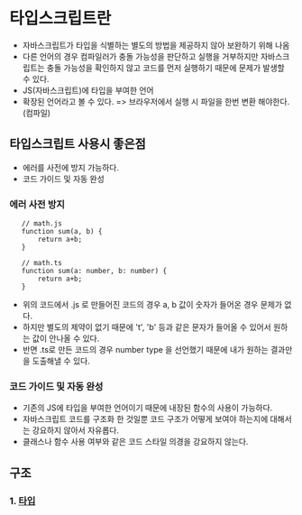 # 타입스크립트란

 - 자바스크립트가 타입을 식별하는 별도의 방법을 제공하지 않아 보완하기 위해 나옴
 - 다른 언어의 경우 컴파일러가 충돌 가능성을 판단하고 실행을 거부하지만 자바스크립트는 충돌 가능성을 확인하지 않고 코드를 먼저 실행하기 때문에 문제가 발생할 수 있다.
 - JS(자바스크립트)에 타입을 부여한 언어
 - 확장된 언어라고 볼 수 있다. => 브라우저에서 실행 시 파일을 한번 변환 해야한다. (컴파일)

## 타입스크립트 사용시 좋은점

 - 에러를 사전에 방지 가능하다.
 - 코드 가이드 및 자동 완성

### 에러 사전 방지

 ```JS
    // math.js
    function sum(a, b) {
        return a+b;
    }

    // math.ts
    function sum(a: number, b: number) {
        return a+b;
    }
 ```
 
 - 위의 코드에서 .js 로 만들어진 코드의 경우 a, b 값이 숫자가 들어온 경우 문제가 없다.
 - 하지만 별도의 제약이 없기 때문에 't', 'b' 등과 같은 문자가 들어올 수 있어서 원하는 값이 안나올 수 있다.
 - 반면 .ts로 만든 코드의 경우 number type 을 선언했기 때문에 내가 원하는 결과만을 도출해낼 수 있다.

### 코드 가이드 및 자동 완성

 - 기존의 JS에 타입을 부여한 언어이기 때문에 내장된 함수의 사용이 가능하다.
 - 자바스크립트 코드를 구조화 한 것일뿐 코드 구조가 어떻게 보여야 하는지에 대해서는 강요하지 않아서 자유롭다.
 - 클래스나 함수 사용 여부와 같은 코드 스타일 의경을 강요하지 않는다.

## 구조

 ### 1. [타입](./타입/README.md)